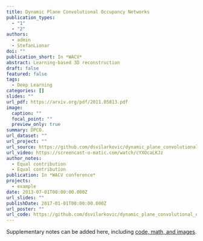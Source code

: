 ```yaml
---
title: Dynamic Plane Convolutional Occupancy Networks
publication_types:
  - "1"
  - "2"
authors:
  - admin
  - StefanLionar
doi: ""
publication_short: In *WACV*
abstract: Learning-based 3D reconstruction
draft: false
featured: false
tags:
  - Deep Learning
categories: []
slides: ""
url_pdf: https://arxiv.org/pdf/2011.05813.pdf
image:
  caption: ""
  focal_point: ""
  preview_only: true
summary: DPCO.
url_dataset: ""
url_project: ""
url_source: https://github.com/dsvilarkovic/dynamic_plane_convolutional_onet
url_video: https://screencast-o-matic.com/watch/cYXOcaLKJz
author_notes:
  - Equal contribution
  - Equal contribution
publication: In *WACV conference*
projects:
  - example
date: 2013-07-01T00:00:00.000Z
url_slides: ""
publishDate: 2017-01-01T00:00:00.000Z
url_poster: ""
url_code: https://github.com/dsvilarkovic/dynamic_plane_convolutional_onet
---
```


<!-- ![itsc19_thumbnail](/publication/example/dpco.jpg "ITSC_19_thumbnail") -->


Supplementary notes can be added here, including [code, math, and images](https://wowchemy.com/docs/writing-markdown-latex/).
